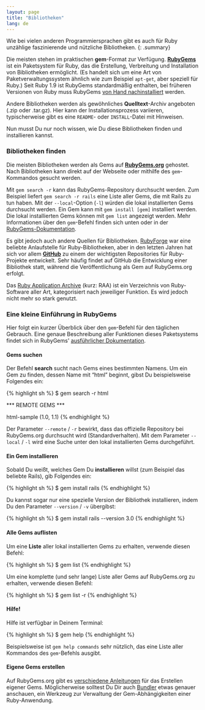 ```yaml
---
layout: page
title: "Bibliotheken"
lang: de
---
```


Wie bei vielen anderen Programmiersprachen gibt es auch für Ruby
unzählige faszinierende und nützliche Bibliotheken.
{: .summary}

Die meisten stehen im praktischen **gem**-Format zur Verfügung.
[**RubyGems**][1] ist ein Paketsystem für Ruby, das die Erstellung,
Verbreitung und Installation von Bibliotheken ermöglicht.
(Es handelt sich um eine Art von Paketverwaltungssystem ähnlich
wie zum Beispiel `apt-get`, aber speziell für Ruby.)
Seit Ruby 1.9 ist RubyGems standardmäßig enthalten, bei früheren
Versionen von Ruby muss RubyGems [von Hand nachinstalliert][2] werden.

Andere Bibliotheken werden als gewöhnliches **Quelltext**-Archiv
angeboten (.zip oder .tar.gz). Hier kann der Installationsprozess
variieren, typischerweise gibt es eine `README`- oder `INSTALL`-Datei
mit Hinweisen.

Nun musst Du nur noch wissen, wie Du diese Bibliotheken finden
und installieren kannst.

### Bibliotheken finden

Die meisten Bibliotheken werden als Gems auf [**RubyGems.org**][3]
gehostet. Nach Bibliotheken kann direkt auf der Webseite oder mithilfe
des `gem`-Kommandos gesucht werden.

Mit `gem search -r` kann das RubyGems-Repository durchsucht werden.
Zum Beispiel liefert `gem search -r rails` eine Liste aller Gems, die
mit Rails zu tun haben. Mit der `--local`-Option (`-l`) würden die lokal
installierten Gems durchsucht werden. Ein Gem kann mit `gem install [gem]`
installiert werden. Die lokal installierten Gems können mit `gem list`
angezeigt werden. Mehr Informationen über den `gem`-Befehl finden sich
unten oder in der [RubyGems-Dokumentation][1].

Es gibt jedoch auch andere Quellen für Bibliotheken. [RubyForge][4]
war eine beliebte Anlaufstelle für Ruby-Bibliotheken, aber in den letzten
Jahren hat sich vor allem [**GitHub**][5] zu einem der wichtigsten
Repositories für Ruby-Projekte entwickelt. Sehr häufig findet auf GitHub
die Entwicklung einer Bibliothek statt, während die Veröffentlichung
als Gem auf RubyGems.org erfolgt.

Das [Ruby Application Archive][6] (kurz: RAA) ist ein Verzeichnis
von Ruby-Software aller Art, kategorisiert nach jeweiliger Funktion.
Es wird jedoch nicht mehr so stark genutzt.

### Eine kleine Einführung in RubyGems

Hier folgt ein kurzer Überblick über den `gem`-Befehl für den täglichen
Gebrauch. Eine genaue Beschreibung aller Funktionen dieses Paketsystems
findet sich in RubyGems' [ausführlicher Dokumentation][7].

#### Gems suchen

Der Befehl **search** sucht nach Gems eines bestimmten Namens.
Um ein Gem zu finden, dessen Name mit “html” beginnt, gibst Du
beispielsweise Folgendes ein:

{% highlight sh %}
$ gem search -r html

*** REMOTE GEMS ***

html-sample (1.0, 1.1)
{% endhighlight %}

Der Parameter `--remote` / `-r` bewirkt, dass das offizielle Repository
bei RubyGems.org durchsucht wird (Standardverhalten).
Mit dem Parameter `--local` / `-l` wird eine Suche unter den lokal installierten
Gems durchgeführt.

#### Ein Gem installieren

Sobald Du weißt, welches Gem Du **installieren** willst (zum Beispiel
das beliebte Rails), gib Folgendes ein:

{% highlight sh %}
$ gem install rails
{% endhighlight %}

Du kannst sogar nur eine spezielle Version der Bibliothek installieren,
indem Du den Parameter `--version` / `-v` übergibst:

{% highlight sh %}
$ gem install rails --version 3.0
{% endhighlight %}

#### Alle Gems auflisten

Um eine **Liste** aller lokal installierten Gems zu erhalten,
verwende diesen Befehl:

{% highlight sh %}
$ gem list
{% endhighlight %}

Um eine komplette (und sehr lange) Liste aller Gems auf RubyGems.org
zu erhalten, verwende diesen Befehl:

{% highlight sh %}
$ gem list -r
{% endhighlight %}

#### Hilfe!

Hilfe ist verfügbar in Deinem Terminal:

{% highlight sh %}
$ gem help
{% endhighlight %}

Beispielsweise ist `gem help commands` sehr nützlich, das eine Liste
aller Kommandos des `gem`-Befehls ausgibt.

#### Eigene Gems erstellen

Auf RubyGems.org gibt es [verschiedene Anleitungen][8] für das Erstellen
eigener Gems.
Möglicherweise solltest Du Dir auch [Bundler][9] etwas genauer anschauen,
ein Werkzeug zur Verwaltung der Gem-Abhängigkeiten einer Ruby-Anwendung.



[1]: http://docs.rubygems.org
[2]: http://rubygems.org/pages/download
[3]: http://rubygems.org
[4]: http://rubyforge.org/
[5]: http://github.com
[6]: http://raa.ruby-lang.org/
[7]: http://docs.rubygems.org/
[8]: http://guides.rubygems.org
[9]: http://gembundler.com
